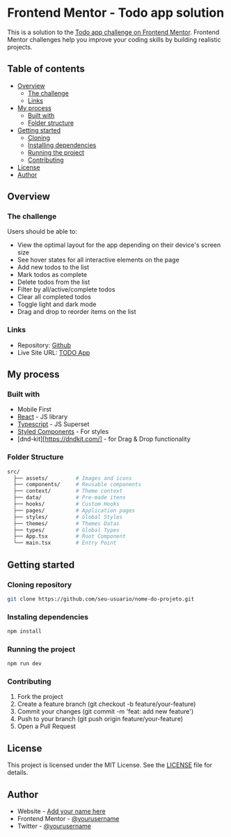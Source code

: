 # Frontend Mentor - Todo app solution

This is a solution to the [Todo app challenge on Frontend Mentor](https://www.frontendmentor.io/challenges/todo-app-Su1_KokOW). Frontend Mentor challenges help you improve your coding skills by building realistic projects. 

## Table of contents

- [Overview](#overview)
  - [The challenge](#the-challenge)
  - [Links](#links)
- [My process](#my-process)
  - [Built with](#built-with)
  - [Folder structure](#folder-structure)
- [Getting started](#getting-started)
  - [Cloning](#cloning-repository)
  - [Ínstalling dependencies](#instaling-dependencies)
  - [Running the project](#running-the-project)
  - [Contributing](#contributing)
- [License](#license)
- [Author](#author)

## Overview

### The challenge

Users should be able to:

- View the optimal layout for the app depending on their device's screen size
- See hover states for all interactive elements on the page
- Add new todos to the list
- Mark todos as complete
- Delete todos from the list
- Filter by all/active/complete todos
- Clear all completed todos
- Toggle light and dark mode
- Drag and drop to reorder items on the list

### Links

- Repository: [Github](https://github.com/Gafariias/todo_app)
- Live Site URL: [TODO App](https://gafariias.github.io/todo_app/)

## My process

### Built with

- Mobile First
- [React](https://reactjs.org/) - JS library
- [Typescript](https://www.typescriptlang.org/) - JS Superset
- [Styled Components](https://styled-components.com/) - For styles
- [dnd-kit][https://dndkit.com/] - for Drag & Drop functionality

### Folder Structure

```bash
src/
  ├── assets/         # Images and icons
  ├── components/     # Reusable components
  ├── context/        # Theme context
  ├── data/           # Pre-made itens
  ├── hooks/          # Custom Hooks
  ├── pages/          # Application pages
  ├── styles/         # Global Styles
  ├── themes/         # Themes Datas
  ├── types/          # Global Types
  ├── App.tsx         # Root Component
  └── main.tsx        # Entry Point
```

## Getting started
### Cloning repository
```bash
git clone https://github.com/seu-usuario/nome-do-projeto.git
```

### Instaling dependencies
```bash
npm install
```

### Running the project
```bash
npm run dev
```
### Contributing
1. Fork the project
2. Create a feature branch (git checkout -b feature/your-feature)
3. Commit your changes (git commit -m 'feat: add new feature')
4. Push to your branch (git push origin feature/your-feature)
5. Open a Pull Request

## License
This project is licensed under the MIT License.
See the [LICENSE](./LICENSE) file for details.

## Author

- Website - [Add your name here](https://www.your-site.com)
- Frontend Mentor - [@yourusername](https://www.frontendmentor.io/profile/yourusername)
- Twitter - [@yourusername](https://www.twitter.com/yourusername)
